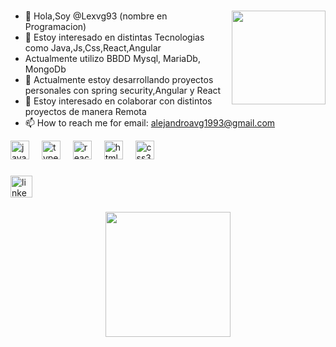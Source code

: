 ###

<img align="right" height="150" src="https://images-wixmp-ed30a86b8c4ca887773594c2.wixmp.com/f/51ee2a37-799b-40e4-b347-daca69741999/d4f0yuu-4984ca89-9a3a-4895-9053-e1083b43f6a3.jpg?token=eyJ0eXAiOiJKV1QiLCJhbGciOiJIUzI1NiJ9.eyJzdWIiOiJ1cm46YXBwOjdlMGQxODg5ODIyNjQzNzNhNWYwZDQxNWVhMGQyNmUwIiwiaXNzIjoidXJuOmFwcDo3ZTBkMTg4OTgyMjY0MzczYTVmMGQ0MTVlYTBkMjZlMCIsIm9iaiI6W1t7InBhdGgiOiJcL2ZcLzUxZWUyYTM3LTc5OWItNDBlNC1iMzQ3LWRhY2E2OTc0MTk5OVwvZDRmMHl1dS00OTg0Y2E4OS05YTNhLTQ4OTUtOTA1My1lMTA4M2I0M2Y2YTMuanBnIn1dXSwiYXVkIjpbInVybjpzZXJ2aWNlOmZpbGUuZG93bmxvYWQiXX0.Fc1102zDYDawGRFuEGAGA2sXyMoQE-gqRIuuK5oxvhs"  />

###
- 👋 Hola,Soy @Lexvg93 (nombre en Programacion)
- 👀 Estoy interesado en distintas Tecnologias como Java,Js,Css,React,Angular
-  Actualmente utilizo BBDD Mysql, MariaDb, MongoDb
- 🌱 Actualmente estoy desarrollando proyectos personales con spring security,Angular y React
- 💞️ Estoy interesado en colaborar con distintos proyectos de manera Remota 
- 📫 How to reach me  for email:  alejandroavg1993@gmail.com

<!---
Lexvg93/Lexvg93 is a ✨ special ✨ repository because its `README.md` (this file) appears on your GitHub profile.
You can click the Preview link to take a look at your changes.
--->




<div align="left">
  <img src="https://cdn.jsdelivr.net/gh/devicons/devicon/icons/javascript/javascript-original.svg" height="30" alt="javascript logo"  />
  <img width="12" />
  <img src="https://cdn.jsdelivr.net/gh/devicons/devicon/icons/typescript/typescript-original.svg" height="30" alt="typescript logo"  />
  <img width="12" />
  <img src="https://cdn.jsdelivr.net/gh/devicons/devicon/icons/react/react-original.svg" height="30" alt="react logo"  />
  <img width="12" />
  <img src="https://cdn.jsdelivr.net/gh/devicons/devicon/icons/html5/html5-original.svg" height="30" alt="html5 logo"  />
  <img width="12" />
  <img src="https://cdn.jsdelivr.net/gh/devicons/devicon/icons/css3/css3-original.svg" height="30" alt="css3 logo"  />
</div>

###

<div align="left">
  <a href="https://www.linkedin.com/in/alejandro-valderrama-3669b5198/" target="_blank">
    <img src="https://img.shields.io/static/v1?message=LinkedIn&logo=linkedin&label=&color=0077B5&logoColor=white&labelColor=&style=for-the-badge" height="35" alt="linkedin logo"  />
  </a>
</div>

###

<div align="center">
  <img height="200" src="https://i.gifer.com/Ocko.gif"  />
</div>

###


